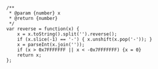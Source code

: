 <pre><code>
/**
 * @param {number} x
 * @return {number}
 */
var reverse = function(x) {
    x = x.toString().split('').reverse();
    if (x.slice(-1) == '-') { x.unshift(x.pop('-')); }
    x = parseInt(x.join(''));
    if (x > 0x7FFFFFFF || x < -0x7FFFFFFF) {x = 0}
    return x;
};
</code></pre>